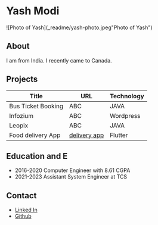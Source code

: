 
# Yash Modi
![Photo of Yash](_readme/yash-photo.jpeg"Photo of Yash")
## About
I am from India. I recently came to Canada.
## Projects
| Title    |     URL            | Technology |
| -----    | ------------------ | ---------- |
| Bus Ticket Booking|     ABC            | JAVA       |   
| Infozium |     ABC            | Wordpress       |   
| Leopix |    ABC            | JAVA       |   
| Food delivery App |    [delivery app](https://github.com/yashmodi9998/delivery-partner)            | Flutter       |   

## Education and E
- 2016-2020 Computer Engineer with  8.61 CGPA 
- 2021-2023  Assistant System Engineer at TCS 
## Contact
- [ Linked In](https://www.linkedin.com/in/yash-modi-0a551b133/)
- [ Github ](https://github.com/yashmodi9998/)


